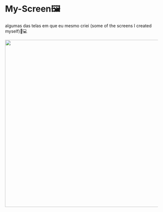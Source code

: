 # My-Screen🖼
algumas das telas em que eu mesmo criei (some of the screens I created myself)🎨💻

<div>
  <img src="https://i.imgur.com/LqB2GN3.png" width="550px" />
</div>
